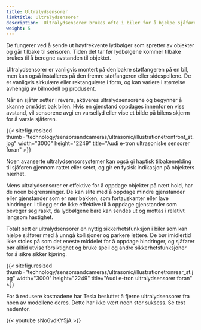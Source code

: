 ```yaml
---
title: Ultralydsensorer
linktitle: Ultralydsensorer
description:  Ultralydsensorer brukes ofte i biler for å hjelpe sjåfører med parkering og unngå kollisjoner. 
weight: 5
---
```

<!-- markdownlint-disable MD033 -->
De fungerer ved å sende ut høyfrekvente lydbølger som spretter av objekter og går tilbake til sensoren. Tiden det tar før lydbølgene kommer tilbake brukes til å beregne avstanden til objektet.

Ultralydsensorer er vanligvis montert på den bakre støtfangeren på en bil, men kan også installeres på den fremre støtfangeren eller sidespeilene. De er vanligvis sirkulære eller rektangulære i form, og kan variere i størrelse avhengig av bilmodell og produsent.

Når en sjåfør setter i revers, aktiveres ultralydsensorene og begynner å skanne området bak bilen. Hvis en gjenstand oppdages innenfor en viss avstand, vil sensorene avgi en varsellyd eller vise et bilde på bilens skjerm for å varsle sjåføren.

{{< sitefiguresized thumb="technology/sensorsandcameras/ultrasonic/illustrationetronfront_st.jpg" width="3000" height="2249" title="Audi e-tron ultrasoniske sensorer foran" >}}

Noen avanserte ultralydsensorsystemer kan også gi haptisk tilbakemelding til sjåføren gjennom rattet eller setet, og gir en fysisk indikasjon på objekters nærhet.

Mens ultralydsensorer er effektive for å oppdage objekter på nært hold, har de noen begrensninger. De kan slite med å oppdage mindre gjenstander eller gjenstander som er nær bakken, som fortauskanter eller lave hindringer. I tillegg er de ikke effektive til å oppdage gjenstander som beveger seg raskt, da lydbølgene bare kan sendes ut og mottas i relativt langsom hastighet.

Totalt sett er ultralydsensorer en nyttig sikkerhetsfunksjon i biler som kan hjelpe sjåfører med å unngå kollisjoner og parkere lettere. De bør imidlertid ikke stoles på som det eneste middelet for å oppdage hindringer, og sjåfører bør alltid utvise forsiktighet og bruke speil og andre sikkerhetsfunksjoner for å sikre sikker kjøring.

{{< sitefiguresized thumb="technology/sensorsandcameras/ultrasonic/illustrationetronrear_st.jpg" width="3000" height="2249" title="Audi e-tron ultralydsensorer foran" >}}

For å redusere kostnadene har Tesla besluttet å fjerne ultralydsensorer fra noen av modellene deres. Dette har ikke vært noen stor suksess. Se test nedenfor.

{{< youtube sNo6vdKY5jA >}}
